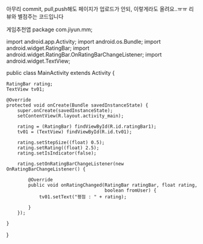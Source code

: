 아무리 commit, pull,push해도 페이지가 업로드가 안되, 이렇게라도 올려요..ㅠㅠ
리뷰와 별점주는 코드입니다

게임추천앱
package com.jiyun.mm;

import android.app.Activity;
import android.os.Bundle;
import android.widget.RatingBar;
import android.widget.RatingBar.OnRatingBarChangeListener;
import android.widget.TextView;

public class MainActivity extends Activity {

    RatingBar rating;
    TextView tv01;

    @Override
    protected void onCreate(Bundle savedInstanceState) {
        super.onCreate(savedInstanceState);
        setContentView(R.layout.activity_main);

        rating = (RatingBar) findViewById(R.id.ratingBar1);
        tv01 = (TextView) findViewById(R.id.tv01);

        rating.setStepSize((float) 0.5);
        rating.setRating((float) 2.5);
        rating.setIsIndicator(false);

        rating.setOnRatingBarChangeListener(new OnRatingBarChangeListener() {

            @Override
            public void onRatingChanged(RatingBar ratingBar, float rating,
                                        boolean fromUser) {
                tv01.setText("평점 : " + rating);

            }
        });

    }

}

